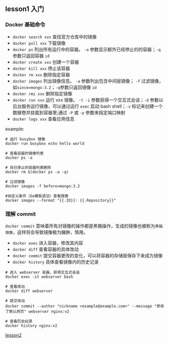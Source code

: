 ## lesson1 入门

### Docker 基础命令

 * `docker search xxx` 查找官方仓库中的镜像
 * `docker pull xxx` 下载镜像
 * `docker ps` 列出所有运行中的容器。 `-a` 参数显示额外已经停止的的容器；`-q`参数只返回容器 `id`
 * `docker create xxx` 创建一个容器
 * `docker kill xxx` 停止该容器
 * `docker rm xxx` 删除指定容器
 * `docker images` 列出镜像信息。 `-a` 参数列出包含中间层镜像； `-f` 过滤镜像，如`since=mongo:3.2`；`-q`参数只返回镜像 `id`
 * `docker rmi xxx` 删除指定镜像
 * `docker run xxx` 运行 xxx 镜像。 `-t -i` 参数获得一个交互式会话；`-d` 参数以后台服务运行镜像，可以通过运行 `exec` 启动 bash shell；`-v` 标记来创建一个数据卷并挂载到容器里;通过 `-P` 或 `-p` 参数来指定端口映射
 * `docker logs xxx` 查看应用信息

example:

```
# 运行 busybox 镜像
docker run busybox echo hello world

# 查看容器的镜像列表
docker ps -a

# 将已停止的容器列表删除
docker rm $(docker ps -a -q)

# 过滤镜像
docker images -f before=mongo:3.2

#自定义条件（Go模板语法）查看镜像
docker images --format "{{.ID}}: {{.Repository}}"
```

### 理解 commit

`docker commit` 意味着所有对镜像的操作都是黑箱操作，生成的镜像也被称为`黑箱镜像`，这样将会导致镜像极为臃肿，慎用。

 * `docker exec` 进入容器，修改其内容
 * `docker diff` 查看容器的具体改动
 * `docker commit` 提交容器更改的变化，可以将容器的存储层保存下来成为镜像
 * `docker history` 具体查看镜像内的历史记录

```
# 进入 webserver 容器，获得交互式会话
docker exec -it webserver bash

# 查看改动
docker diff webserver

# 提交改动
docker commit --author "nickname <example@example.com>" --message "修改了默认网页" webserver nginx:v2

# 查看历史纪录
docker history nginx:v2
```

[lesson2](./lesson2.md)
